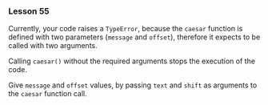 ### Lesson 55

Currently, your code raises a `TypeError`, because the `caesar` function is defined with two parameters (`message` and `offset`), therefore it expects to be called with two arguments.

Calling `caesar()` without the required arguments stops the execution of the code.

Give `message` and `offset` values, by passing `text` and `shift` as arguments to the `caesar` function call.
